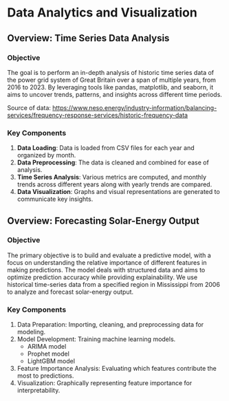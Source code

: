 
# Data Analytics and Visualization
## Overview: Time Series Data Analysis

### Objective

The goal is to perform an in-depth analysis of historic time series data of the power grid system of Great Britain over a span of multiple years, from 2016 to 2023. By leveraging tools like pandas, matplotlib, and seaborn, it aims to uncover trends, patterns, and insights across different time periods.

Source of data: https://www.neso.energy/industry-information/balancing-services/frequency-response-services/historic-frequency-data

### Key Components

1.	**Data Loading**: Data is loaded from CSV files for each year and organized by month.
2.	**Data Preprocessing**: The data is cleaned and combined for ease of analysis.
3.	**Time Series Analysis**: Various metrics are computed, and monthly trends across different years along with yearly trends are compared.
4.	**Data Visualization**: Graphs and visual representations are generated to communicate key insights.

## Overview: Forecasting Solar-Energy Output
### Objective
The primary objective is to build and evaluate a predictive model, with a focus on understanding the relative importance of different features in making predictions. The model deals with structured data and aims to optimize prediction accuracy while providing explainability.
We use historical time-series data from a specified region in Mississippi from 2006 to analyze and forecast solar-energy output.

### Key Components
1. Data Preparation: Importing, cleaning, and preprocessing data for modeling.
2. Model Development: Training machine learning models.
   - ARIMA model
   - Prophet model
   - LightGBM model
3. Feature Importance Analysis: Evaluating which features contribute the most to predictions.
3. Visualization: Graphically representing feature importance for interpretability.



